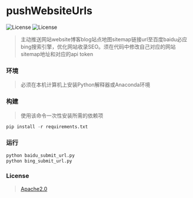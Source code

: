 # pushWebsiteUrls

![License](https://img.shields.io/badge/License-Apache2.0-brightgreen) ![License](https://img.shields.io/badge/Version-v1.2.3-yellow)

> 主动推送网站website博客blog站点地图sitemap链接url至百度baidu必应bing搜索引擎，优化网站收录SEO。须在代码中修改自己对应的网站sitemap地址和对应的api token

### 环境

> 必须在本机计算机上安装Python解释器或Anaconda环境

### 构建

>使用该命令一次性安装所需的依赖项

```python
pip install -r requirements.txt
```

### 运行

```bash
python baidu_submit_url.py
python bing_submit_url.py
```

### License

>[Apache2.0](./LICENSE)
